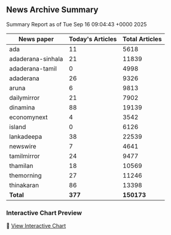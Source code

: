 <!-- @format -->

## News Archive Summary

Summary Report as of Tue Sep 16 09:04:43 +0000 2025

| News paper         | Today's Articles | Total Articles |
|--------------------|------------------|----------------|
| ada               | 11          | 5618        |
| adaderana-sinhala               | 21          | 11839        |
| adaderana-tamil               | 0          | 4998        |
| adaderana               | 26          | 9326        |
| aruna               | 6          | 9813        |
| dailymirror               | 21          | 7902        |
| dinamina               | 88          | 19139        |
| economynext               | 4          | 3542        |
| island               | 0          | 6126        |
| lankadeepa               | 38          | 22539        |
| newswire               | 7          | 4641        |
| tamilmirror               | 24          | 9477        |
| thamilan               | 18          | 10569        |
| themorning               | 27          | 11246        |
| thinakaran               | 86          | 13398        |
| **Total**          | **377**      | **150173** |

### Interactive Chart Preview
🔗 [View Interactive Chart](https://itscharukadeshan.github.io/sl_news_archive_data/news_chart_by_newspaper.html)

